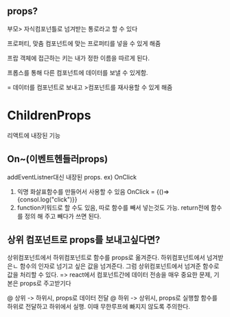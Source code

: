 ## props?

부모> 자식컴포넌틀로 넘겨받는 통로라고 할 수 있다

프로퍼티, 맞춤 컴포넌트에 맞는 프로퍼티를 넣을 수 있게 해줌

프랍 객체에 접근하는 키는 내가 정한 이름을 따르게 된다.

프롭스를 통해 다른 컴포넌트에 데이터를 보낼 수 있게함.

= 데이터를 컴포넌트로 보내고 >컴포넌트를 재사용할 수 있게 해줌

# ChildrenProps

리액트에 내장된 기능

## On~(이벤트헨들러props)

addEventListner대신 내장된 props.
ex) OnClick

1. 익명 화살표함수를 만들어서 사용할 수 있음
   OnClick = {()=>{consol.log("click")}}
2. function키워드로 할 수도 있음, 따로 함수를 빼서 넣는것도 가능.
   return전에 함수를 정의 해 주고 빼다가 쓰면 된다.

## 상위 컴포넌트로 props를 보내고싶다면?

상위컴포넌트에서 하위컴포넌트로 함수를 props로 옮겨준다. 하위컴포넌트에서 넘겨받은ㄴ 함수의 인자로 넘기고 싶은 값을 넘겨준다. 그럼 상위컴포넌트에서 넘겨준 함수로 값을 처리할 수 있다.
=> react에서 컴포넌트간에 데이터 전송을 매우 중요한 문제, 기본은 props로 주고받기다

@ 상위 -> 하위시, props로 데이터 전달
@ 하위 -> 상위시, props로 실행할 함수를 하위로 전달하고 하위에서 실행. 이때 무한루프에 빠지지 않도록 주의한다.
